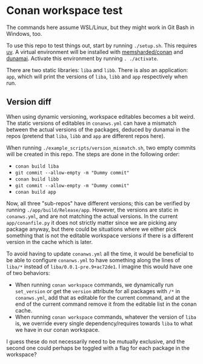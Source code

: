 # Conan workspace test

The commands here assume WSL/Linux, but they might work in Git Bash in Windows, too.

To use this repo to test things out, start by running `./setup.sh`. This requires
[uv](https://github.com/astral-sh/uv). A virtual environment will be installed with
[memsharded/conan](https://github.com/memsharded/conan/tree/feature/workspace_base) and
[dunamai](https://github.com/mtkennerly/dunamai). Activate this environment by running
`. ./activate`.

There are two static libraries: `liba` and `libb`. There is also an application: `app`, which will
print the versions of `liba`, `libb` and `app` respectively when run.

## Version diff

When using dynamic versioning, workspace editables becomes a bit weird. The static versions of
editables in `conanws.yml` can have a mismatch between the actual versions of the packages, deduced
by dunamai in the repos (pretend that `liba`, `libb` and `app` are different repos here).

When running `./example_scripts/version_mismatch.sh`, two empty commits will be created in this
repo. The steps are done in the following order:

* `conan build liba`
* `git commit --allow-empty -m "Dummy commit"`
* `conan build libb`
* `git commit --allow-empty -m "Dummy commit"`
* `conan build app`

Now, all three "sub-repos" have different versions; this can be verified by running
`./app/build/Release/app`. However, the versions are static in `conanws.yml`, and are not matching
the actual versions. In the current `app/conanfile.py` it does not strictly matter since we are
picking any package anyway, but there could be situations where we either pick something that is not
the editable workspace versions if there is a different version in the cache which is later.

To avoid having to update `conanws.yml` all the time, it would be beneficial to be able to configure
`conanws.yml` to have something along the lines of `liba/*` instead of `liba/0.0.1-pre.9+ac72de1`. I
imagine this would have one of two behaviors:

* When running `conan workspace` commands, we dynamically run `set_version` or get the `version`
  attribute for all packages with `/*` in `conanws.yml`, add that as editable for the current
  command, and at the end of the current command remove it from the editable list in the conan
  cache.
* When running `conan workspace` commands, whatever the version of `liba` is, we override every
  single dependency/requires towards `liba` to what we have in our conan workspace.

I guess these do not necessarily need to be mutually exclusive, and the second one could perhaps be
toggled with a flag for each package in the workspace?
